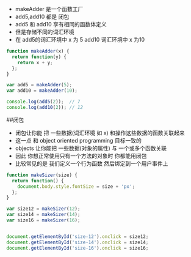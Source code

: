  

 
- makeAdder 是一个函数工厂
- add5,add10 都是 闭包
- add5 和 add10 享有相同的函数体定义
- 但是存储不同的词汇环境
- 在 add5的词汇环境中 x 为 5   add10 词汇环境中 x 为10


```javascript
function makeAdder(x) {
  return function(y) {
    return x + y;
  };
}

var add5 = makeAdder(5);
var add10 = makeAdder(10);

console.log(add5(2));  // 7
console.log(add10(2)); // 12

```


##闭包
 
- 闭包让你能 把 一些数据(词汇环境 如 x) 和操作这些数据的函数关联起来
- 这一点 和 object oriented programming 目标一致的
- objects 让你能把 一些数据(对象的属性) 与 一个或多个函数关联
- 因此 你想正常使用只有一个方法的对象时 你都能用闭包
- 比较常见的是 我们定义一个行为函数  然后绑定到一个用户事件上

```javascript
function makeSizer(size) {
  return function() {
    document.body.style.fontSize = size + 'px';
  };
}

var size12 = makeSizer(12);
var size14 = makeSizer(14);
var size16 = makeSizer(16);


document.getElementById('size-12').onclick = size12;
document.getElementById('size-14').onclick = size14;
document.getElementById('size-16').onclick = size16;
```


